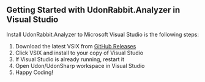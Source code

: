 ## Getting Started with UdonRabbit.Analyzer in Visual Studio

Install UdonRabbit.Analyzer to Microsoft Visual Studio is the following steps:

1. Download the latest VSIX from [GitHub Releases](https://github.com/esnya/UdonRabbit.Analyzer/releases/latest)
1. Click VSIX and install to your copy of Visual Studio
1. If Visual Studio is already running, restart it
1. Open Udon/UdonSharp workspace in Visual Studio
1. Happy Coding!
